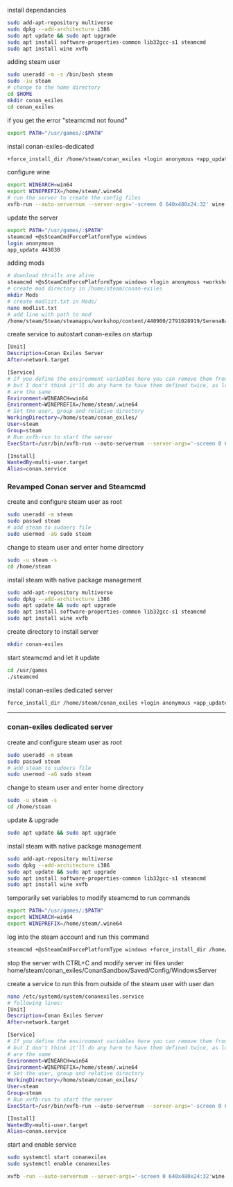 install dependancies
```bash
sudo add-apt-repository multiverse
sudo dpkg --add-architecture i386
sudo apt update && sudo apt upgrade
sudo apt install software-properties-common lib32gcc-s1 steamcmd
sudo apt install wine xvfb 
```

adding steam user
```bash
sudo useradd -m -s /bin/bash steam
sudo -iu steam
# change to the home directory
cd $HOME
mkdir conan_exiles
cd conan_exiles
```

if you get the error "steamcmd not found"
```bash
export PATH="/usr/games/:$PATH"
```

install conan-exiles-dedicated
```bash
+force_install_dir /home/steam/conan_exiles +login anonymous +app_update 443030 +quit
```

configure wine
```bash
export WINEARCH=win64
export WINEPREFIX=/home/steam/.wine64 
# run the server to create the config files
xvfb-run --auto-servernum --server-args='-screen 0 640x480x24:32' wine /home/steam/conan_exiles/ConanSandboxServer.exe -log
```

update the server
```bash
export PATH="/usr/games/:$PATH" 
steamcmd +@sSteamCmdForcePlatformType windows 
login anonymous 
app_update 443030
```

adding mods
```bash
# download thralls are alive
steamcmd +@sSteamCmdForcePlatformType windows +login anonymous +workshop_download_item 440900 2791028919
# create mod directory in /home/steam/conan-exiles
mkdir Mods
# create modlist.txt in Mods/
nano modlist.txt
# add line with path to mod
/home/steam/Steam/steamapps/workshop/content/440900/2791028919/SerenaBadlands.pak
```

create service to autostart conan-exiles on startup
```bash
[Unit]
Description=Conan Exiles Server
After=network.target

[Service]
# If you define the environment variables here you can remove them from your .profile
# but I don't think it'll do any harm to have them defined twice, as long as the definitions
# are the same
Environment=WINEARCH=win64
Environment=WINEPREFIX=/home/steam/.wine64
# Set the user, group and relative directory
WorkingDirectory=/home/steam/conan_exiles/
User=steam
Group=steam
# Run xvfb-run to start the server
ExecStart=/usr/bin/xvfb-run --auto-servernum --server-args='-screen 0 640x480x24:32' wine /home/steam/conan_exiles/ConanSandboxServer.exe -log

[Install]
WantedBy=multi-user.target
Alias=conan.service
```

### Revamped Conan server and Steamcmd
create and configure steam user as root
```bash
sudo useradd -m steam
sudo passwd steam
# add steam to sudoers file
sudo usermod -aG sudo steam 
```

change to steam user and enter home directory
```bash
sudo -u steam -s
cd /home/steam
```

install steam with native package management
```bash
sudo add-apt-repository multiverse
sudo dpkg --add-architecture i386
sudo apt update && sudo apt upgrade
sudo apt install software-properties-common lib32gcc-s1 steamcmd
sudo apt install wine xvfb 
```

create directory to install server
```bash
mkdir conan-exiles
```
start steamcmd and let it update 
```bash
cd /usr/games
./steamcmd
```

install conan-exiles dedicated server
```bash
force_install_dir /home/steam/conan_exiles +login anonymous +app_update 443030 +quit  
```






___

### conan-exiles dedicated server
create and configure steam user as root
```bash
sudo useradd -m steam
sudo passwd steam
# add steam to sudoers file
sudo usermod -aG sudo steam 
```

change to steam user and enter home directory
```bash
sudo -u steam -s
cd /home/steam
```

update & upgrade
```bash
sudo apt update && sudo apt upgrade
```

install steam with native package management
```bash
sudo add-apt-repository multiverse 
sudo dpkg --add-architecture i386 
sudo apt update && sudo apt upgrade 
sudo apt install software-properties-common lib32gcc-s1 steamcmd 
sudo apt install wine xvfb 
```

temporarily set variables to modify steamcmd to run commands
```bash
export PATH="/usr/games/:$PATH"
export WINEARCH=win64
export WINEPREFIX=/home/steam/.wine64
```

log into the steam account and run this command
```bash
steamcmd +@sSteamCmdForcePlatformType windows +force_install_dir /home/steam/conan_exiles +login anonymous +app_update 443030 +quit
```

stop the server with CTRL+C and modify server ini files under home/steam/conan_exiles/ConanSandbox/Saved/Config/WindowsServer

create a service to run this from outside of the steam user
with user dan
```bash
nano /etc/systemd/system/conanexiles.service
# following lines:
[Unit]
Description=Conan Exiles Server
After=network.target

[Service]
# If you define the environment variables here you can remove them from your .profile
# but I don't think it'll do any harm to have them defined twice, as long as the definitions
# are the same
Environment=WINEARCH=win64
Environment=WINEPREFIX=/home/steam/.wine64
# Set the user, group and relative directory
WorkingDirectory=/home/steam/conan_exiles/
User=steam
Group=steam
# Run xvfb-run to start the server
ExecStart=/usr/bin/xvfb-run --auto-servernum --server-args='-screen 0 640x480x24:32' wine /home/steam/conan_exiles/ConanSandboxServer.exe -log

[Install]
WantedBy=multi-user.target
Alias=conan.service
```

start and enable service
```bash
sudo systemctl start conanexiles
sudo systemctl enable conanexiles
```

```bash
xvfb -run --auto-servernum --server-args='-screen 0 640x480x24:32'wine /home/steam/conan_exiles/ConanSandboxServer.exe -log
```